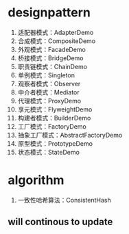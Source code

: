 # designpattern
1. 适配器模式：AdapterDemo
2. 合成模式：CompositeDemo
3. 外观模式：FacadeDemo
4. 桥接模式：BridgeDemo
5. 职责链模式：ChainDemo
6. 单例模式：Singleton
7. 观察者模式：Observer
8. 中介者模式：Mediator
9. 代理模式：ProxyDemo
10. 享元模式：FlyweightDemo
11. 构建者模式：BuilderDemo
12. 工厂模式：FactoryDemo
13. 抽象工厂模式：AbstractFactoryDemo
14. 原型模式：PrototypeDemo
15. 状态模式：StateDemo

# algorithm
1. 一致性哈希算法：ConsistentHash

## will continous to update
